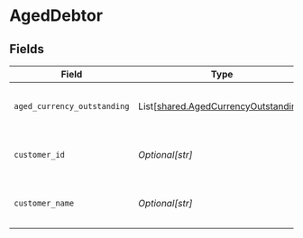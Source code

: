 # AgedDebtor


## Fields

| Field                                                                                  | Type                                                                                   | Required                                                                               | Description                                                                            | Example                                                                                |
| -------------------------------------------------------------------------------------- | -------------------------------------------------------------------------------------- | -------------------------------------------------------------------------------------- | -------------------------------------------------------------------------------------- | -------------------------------------------------------------------------------------- |
| `aged_currency_outstanding`                                                            | List[[shared.AgedCurrencyOutstanding](../../models/shared/agedcurrencyoutstanding.md)] | :heavy_minus_sign:                                                                     | Array of aged debtors by currency.                                                     |                                                                                        |
| `customer_id`                                                                          | *Optional[str]*                                                                        | :heavy_minus_sign:                                                                     | Customer ID of the aged debtor.                                                        | f594cefb-7750-4c3a-bab2-b5322026dee9                                                   |
| `customer_name`                                                                        | *Optional[str]*                                                                        | :heavy_minus_sign:                                                                     | Customer name of the aged debtor.                                                      | John Doe                                                                               |